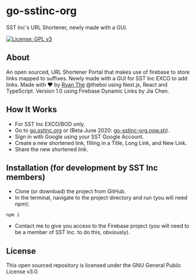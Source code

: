# go-sstinc-org

SST Inc's URL Shortener, newly made with a GUI.

[![License: GPL v3](https://img.shields.io/badge/License-GPLv3-blue.svg)](https://www.gnu.org/licenses/gpl-3.0)

## About

An open sourced, URL Shortener Portal that makes use of firebase to store links mapped to suffixes. Newly made with a GUI for SST Inc EXCO to add links. Made with :heart: by [Ryan The](https://ryanthe.com/) @theboi using Next.js, React and TypeScript. Version 1.0 using Firebase Dynamic Links by Jia Chen.

## How It Works

- For SST Inc EXCO/BOD only.
- Go to [go.sstinc.org](https://go.sstinc.org) or (Beta June 2020: [go-sstinc-org.now.sh](https://go-sstinc-org.now.sh)).
- Sign in with Google using your SST Google Account.
- Create a new shortened link, filling in a Title, Long Link, and New Link.
- Share the new shortened link.

## Installation (for development by SST Inc members)

- Clone (or download) the project from GitHub.
- In the terminal, navigate to the project directory and run (you will need npm):
```shell
npm i
```
- Contact me to give you access to the Firebase project (you will need to be a member of SST Inc. to do this, obviously).

## License

This open sourced repository is licensed under the GNU General Public License v3.0.
